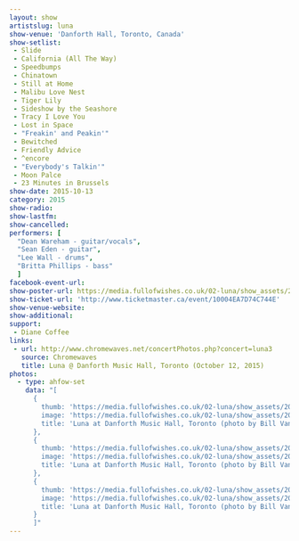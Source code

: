 ```yaml
---
layout: show
artistslug: luna
show-venue: 'Danforth Hall, Toronto, Canada'
show-setlist:
 - Slide
 - California (All The Way)
 - Speedbumps
 - Chinatown
 - Still at Home
 - Malibu Love Nest
 - Tiger Lily
 - Sideshow by the Seashore
 - Tracy I Love You
 - Lost in Space
 - "Freakin' and Peakin'"
 - Bewitched
 - Friendly Advice
 - ^encore
 - "Everybody's Talkin'"
 - Moon Palce
 - 23 Minutes in Brussels
show-date: 2015-10-13
category: 2015
show-radio:
show-lastfm:
show-cancelled:
performers: [
  "Dean Wareham - guitar/vocals",
  "Sean Eden - guitar",
  "Lee Wall - drums",
  "Britta Phillips - bass"
  ]
facebook-event-url:
show-poster-url: https://media.fullofwishes.co.uk/02-luna/show_assets/2015-10-13/2015-10-13-luna-toronto-poster.jpg
show-ticket-url: 'http://www.ticketmaster.ca/event/10004EA7D74C744E'
show-venue-website:
show-additional:
support:
 - Diane Coffee
links:
 - url: http://www.chromewaves.net/concertPhotos.php?concert=luna3
   source: Chromewaves
   title: Luna @ Danforth Music Hall, Toronto (October 12, 2015)
photos:
  - type: ahfow-set
    data: "[
      {
        thumb: 'https://media.fullofwishes.co.uk/02-luna/show_assets/2015-10-13/2015-10-13-luna-toronto-bill-01.jpg',
        image: 'https://media.fullofwishes.co.uk/02-luna/show_assets/2015-10-13/2015-10-13-luna-toronto-bill-01.jpg',
        title: 'Luna at Danforth Music Hall, Toronto (photo by Bill Van Der Ende)'
      },
      {
        thumb: 'https://media.fullofwishes.co.uk/02-luna/show_assets/2015-10-13/2015-10-13-luna-toronto-bill-02.jpg',
        image: 'https://media.fullofwishes.co.uk/02-luna/show_assets/2015-10-13/2015-10-13-luna-toronto-bill-02.jpg',
        title: 'Luna at Danforth Music Hall, Toronto (photo by Bill Van Der Ende)'
      },
      {
        thumb: 'https://media.fullofwishes.co.uk/02-luna/show_assets/2015-10-13/2015-10-13-luna-toronto-bill-03.jpg',
        image: 'https://media.fullofwishes.co.uk/02-luna/show_assets/2015-10-13/2015-10-13-luna-toronto-bill-03.jpg',
        title: 'Luna at Danforth Music Hall, Toronto (photo by Bill Van Der Ende)'
      }
      ]"
---
```

